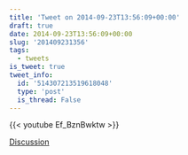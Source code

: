 ```yaml
---
title: 'Tweet on 2014-09-23T13:56:09+00:00'
draft: true
date: 2014-09-23T13:56:09+00:00
slug: '201409231356'
tags:
  - tweets
is_tweet: true
tweet_info:
  id: '514307213519618048'
  type: 'post'
  is_thread: False
---
```




{{< youtube Ef_BznBwktw >}}

[Discussion](https://x.com/sytelus/status/514307213519618048)
